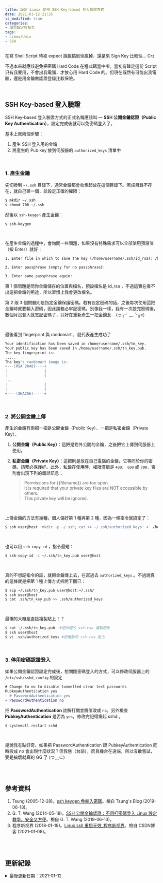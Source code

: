 ```yaml
---
title: 設定 Linux 使用 SSH Key-based 登入驗證方式
date: 2021-01-12 21:26
is_modified: true  
categories:
- 環境設定與指令
tags:
- Linux/Unix 
- SSH
--- 
```


在寫 Shell Script 時被 expect 跳脫搞到快瘋掉，還是來 Sign Key 比較快... Orz 
 
不過本來就應該避免把密碼 Hard Code 在程式碼當中啦，當初有確定這份 Script 只有我要用，不會出我電腦，才放心用 Hard Code 的。但現在既然有可能出我電腦，還是用金鑰做認證登錄比較保險。

<!--more-->
<br> 

## SSH Key-based 登入驗證

SSH Key-based 登入驗證方式的正式名稱應該叫 — **SSH 公開金鑰認證（Public Key Authentication）**，設定完成後就可以免密碼登入了。

基本上就兩個步驟：
1. 產生 SSH 登入用的金鑰
2. 將產生的 Pub key 放到伺服器的 `authorized_keys` 清單中

<br>

### 1. 產生金鑰
先切換到 `~/.ssh` 目錄下，通常金鑰都會收集起放在這個目錄下。若該目錄不存在，就自己建一個，並設定正確的權限：
```bash
$ mkdir ~/.ssh 
$ chmod 700 ~/.ssh
```

然後以 `ssh-keygen` 產生金鑰：
```bash
$ ssh-keygen
```
<br>

在產生金鑰的過程中，會詢問一些問題，如果沒有特殊需求可以全部使用預設值（按 Enter）就好：

```bash
1. Enter file in which to save the key (/home/username/.ssh/id_rsa): /home/username/.ssh/tn_key

2. Enter passphrase (empty for no passphrase): 

3. Enter same passphrase again: 
```
第 1 個問題是問你金鑰儲存的位置與檔名，預設檔名是 id_rsa ，不過這實在看不出這把金鑰的用途，所以習慣上我會更改檔名。

第 2 跟 3 個問題則是指定金鑰保護密碼。若有設定密碼的話，之後每次使用這把金鑰時就要輸入密碼，因此請務必牢記密碼。別像我一樣，我有一次設完密碼後，數個月沒登入就忘記密碼了，只好在重新產生一把金鑰惹...
(っ╥╯﹏╰╥c)

<br>

最後看到 fingerprint 與 randomart ，就代表產生成功了
```bash
Your identification has been saved in /home/username/.ssh/tn_key. 
Your public key has been saved in /home/username/.ssh/tn_key.pub.
The key fingerprint is:
.....
The key's randomart image is:
+---[RSA 2048]----+
|                 |
|                 |
...
|                 |
|                 |
+----[SHA256]-----+
```

<br>

###  2. 將公開金鑰上傳

產生的金鑰有兩把一把是公開金鑰（Public Key）、一把是私密金鑰（Private Key）。
1. **公開金鑰（Public Key）**：這把是對外公開的金鑰，之後把它<span class='highlighting'>上傳到伺服器上使用</span>。
2. **私密金鑰（Private Key）**：這把則是<span class='highlighting'>放在自己電腦</span>的金鑰，它等同於你的密碼，請務必保護好。此外，私鑰在使用時，權限僅能是 `400`、 `600` 或 `700`，否則會出現下列的錯誤訊息：
    
    > Permissions for {{filename}}  are too open.<br>
    > It is required that your private key files are NOT accessible by others.<br>
    > This private key will be ignored.

<br>

上傳金鑰的方法有幾種，個人偏好第 1 種與第 2 種，因為一條指令就搞定了：

```bash
$ ssh user@host 'mkdir -p ~/.ssh; cat >> ~/.ssh/authorized_keys' <  /home/username/.ssh/tn_key.pub
```
<br>

也可以用 `ssh-copy-id` ，指令最短：
```bash
$ ssh-copy-id -i ~/.ssh/tn_key.pub user@host
```
<br>

真的不想記指令的話，就把金鑰傳上去，在寫過去 `authorized_keys` 。不過說真的這條就是把第 1 種上傳方式拆開下而已：
```bash
$ scp ~/.ssh/tn_key.pub user@host:~/.ssh/
$ ssh user@host
$ cat .ssh/tn_key.pub >> .ssh/authorized_keys
```
 
<br> 

最懶的大概是直接複製貼上！？
```bash
$ cat ~/.ssh/tn_key.pub  #把出現的 ssh-rsa 複製起來
$ ssh user@host
$ vi .ssh/authorized_keys #把複製的 ssh-rsa 貼上
```

<br>

### 3. 停用密碼認證登入

如果公開金鑰認證設定完成後，想關閉密碼登入的方式，可以修改伺服器上的  `/etc/ssh/sshd_config` 的設定
```diff
# Change to no to disable tunnelled clear text passwords
PubkeyAuthentication yes
- # PasswordAuthentication yes
+ PasswordAuthentication no
```
把 **PasswordAuthentication** 註解打開並將值改成 `no`，另外檢查 **PubkeyAuthentication** 是否為  `yes`，修改完記得重起 sshd 。

```bash
$ systemctl restart sshd
```
<br> 

是說我有點好奇，如果把 PasswordAuthentication 跟 PubkeyAuthentication 同時設成 no 會出現什麼狀況？但我慫（台語），而且機台在遠端，所以沒敢嘗試，要是搞壞就真的 GG 了  (つ﹏⊂)

<br><br> 

## 參考資料 
1. Tsung (2005-12-28)。[ssh keygen 免輸入密碼](https://blog.longwin.com.tw/2005/12/ssh_keygen_no_passwd/)。檢自 Tsung's Blog (2019-06-13)。
2. G. T. Wang (2014-05-18)。[SSH 公開金鑰認證：不用打密碼登入 Linux 設定教學，安全又方便](https://blog.gtwang.org/linux/linux-ssh-public-key-authentication/)。檢自 G. T. Wang (2019-06-13)。
5. 程序新视界 (2018-01-18)。[Linux ssh 重启无效_程序新视界](https://blog.csdn.net/wo541075754/article/details/79092281)。檢自 CSDN博客 (2021-01-08)。

<br><br> 

## 更新紀錄
<details>
  <summary>最後更新日期：2021-01-12</summary>
  <ul class="timestamp">
    　<li>2021-01-12 更新：補上重起 sshd 指令</li>
    　<li>2019-06-13 發布</li>
  </ul>
</details>